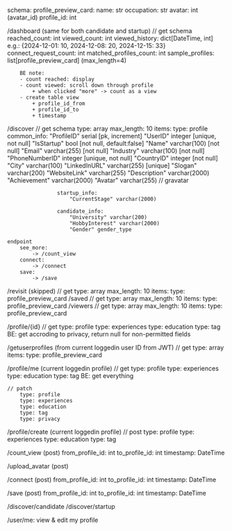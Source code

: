 schema: 
profile_preview_card:
    name: str
    occupation: str 
    avatar: int (avatar_id) 
    profile_id: int

/dashboard (same for both candidate and startup)
    // get
        schema
            reached_count: int
            viewed_count: int
            viewed_history: dict[DateTime, int] 
                    e.g.: {2024-12-01: 10, 2024-12-08: 20, 2024-12-15: 33} 
            connect_request_count: int
            matched_profiles_count: int 
            sample_profiles: list[profile_preview_card] (max_length=4)
        
        BE note:
        - count reached: display 
        - count viewed: scroll down through profile 
            + when clicked "more" -> count as a view 
        - create table view
            + profile_id_from
            + profile_id_to 
            + timestamp 

/discover
    // get
        schema
            type: array
            max_length: 10 
            items:
                type: profile 
                    common_info:
                        "ProfileID" serial [pk, increment]
                        "UserID" integer [unique, not null]
                        "IsStartup" bool [not null, default:false]
                        "Name" varchar(100) [not null]
                        "Email" varchar(255) [not null]
                        "Industry" varchar(100) [not null]
                        "PhoneNumberID" integer [unique, not null]
                        "CountryID" integer [not null]
                        "City" varchar(100)
                        "LinkedInURL" varchar(255) [unique]
                        "Slogan" varchar(200)
                        "WebsiteLink" varchar(255)
                        "Description" varchar(2000)
                        "Achievement" varchar(2000)
                        "Avatar" varchar(255)               // gravatar

                    startup_info:
                        "CurrentStage" varchar(2000) 

                    candidate_info:
                        "University" varchar(200)
                        "HobbyInterest" varchar(2000)
                        "Gender" gender_type
        
    endpoint
        see_more:
            -> /count_view 
        connect:
            -> /connect
        save:
            -> /save

/revisit (skipped)
    // get 
    type: array
    max_length: 10 
    items:
        type: profile_preview_card 
/saved
    // get 
    type: array
    max_length: 10 
    items:
        type: profile_preview_card 
/viewers
    // get 
    type: array
    max_length: 10 
    items:
        type: profile_preview_card 

/profile/{id}
    // get 
        type: profile
        type: experiences
        type: education 
        type: tag
        BE: get accroding to privacy, return null for non-permitted fields

/getuserprofiles (from current loggedin user ID from JWT)
    // get
    type: array
    items:
        type: profile_preview_card 

/profile/me (current loggedin profile)
    // get
        type: profile
        type: experiences
        type: education 
        type: tag 
        BE: get everything

    // patch 
        type: profile
        type: experiences
        type: education 
        type: tag 
        type: privacy

/profile/create (current loggedin profile)
    // post 
        type: profile
        type: experiences
        type: education 
        type: tag 


/count_view (post)
    from_profile_id: int
    to_profile_id: int
    timestamp: DateTime

/upload_avatar (post)

/connect (post)
    from_profile_id: int
    to_profile_id: int
    timestamp: DateTime

/save (post)
    from_profile_id: int
    to_profile_id: int
    timestamp: DateTime


/discover/candidate
/discover/startup

/user/me: view & edit my profile 

